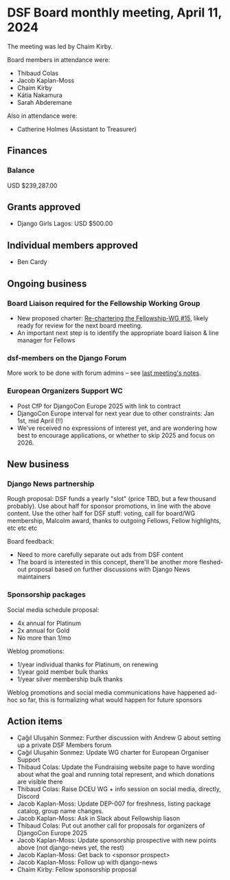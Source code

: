 # DSF Board monthly meeting, April 11, 2024

The meeting was led by Chaim Kirby.

Board members in attendance were:

- Thibaud Colas
- Jacob Kaplan-Moss
- Chaim Kirby
- Kátia Nakamura
- Sarah Abderemane

Also in attendance were:

- Catherine Holmes (Assistant to Treasurer)

## Finances

### Balance

USD $239,287.00

## Grants approved

- Django Girls Lagos: USD $500.00

## Individual members approved

- Ben Cardy

## Ongoing business

### Board Liaison required for the Fellowship Working Group

- New proposed charter: [Re-chartering the Fellowship-WG #15](https://github.com/django/dsf-working-groups/pull/15), likely ready for review for the next board meeting.
- An important next step is to identify the appropriate board liaison & line manager for Fellows

### dsf-members on the Django Forum

More work to be done with forum admins – see [last meeting's notes](./2024-03-14.md).

### European Organizers Support WC

- Post CfP for DjangoCon Europe 2025 with link to contract
- DjangoCon Europe interval for next year due to other constraints: Jan 1st, mid April (!!)
- We've received no expressions of interest yet, and are wondering how best to encourage applications, or whether to skip 2025 and focus on 2026.

## New business

### Django News partnership

Rough proposal: DSF funds a yearly "slot" (price TBD, but a few thousand probably). Use about half for sponsor promotions, in line with the above content. Use the other half for DSF stuff: voting, call for board/WG membership, Malcolm award, thanks to outgoing Fellows, Fellow highlights, etc etc etc

Board feedback:

- Need to more carefully separate out ads from DSF content
- The board is interested in this concept, there'll be another more fleshed-out proposal based on further discussions with Django News maintainers

### Sponsorship packages

Social media schedule proposal:

- 4x annual for Platinum
- 2x annual for Gold
- No more than 1/mo

Weblog promotions:

- 1/year individual thanks for Platinum, on renewing
- 1/year gold member bulk thanks
- 1/year silver membership bulk thanks

Weblog promotions and social media communications have happened ad-hoc so far, this is formalizing what would happen for future sponsors

## Action items

- Çağıl Uluşahin Sonmez: Further discussion with Andrew G about setting up a private DSF Members forum
- Çağıl Uluşahin Sonmez: Update WG charter for European Organiser Support
- Thibaud Colas: Update the Fundraising website page to have wording about what the goal and running total represent, and which donations are visible there
- Thibaud Colas: Raise DCEU WG + info session on social media, directly, Discord
- Jacob Kaplan-Moss: Update DEP-007 for freshness, listing package catalog, group name changes.
- Jacob Kaplan-Moss: Ask in Slack about Fellowship liason
- Thibaud Colas: Put out another call for proposals for organizers of DjangoCon Europe 2025
- Jacob Kaplan-Moss: Update sponsorship prospective with new points above (not django-news yet, the rest)
- Jacob Kaplan-Moss: Get back to &lt;sponsor prospect&gt;
- Jacob Kaplan-Moss: Follow up with django-news
- Chaim Kirby: Fellow sponsorship proposal
